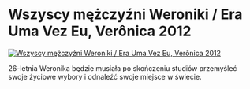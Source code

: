 Wszyscy mężczyźni Weroniki / Era Uma Vez Eu, Verônica 2012 
=============
[![Wszyscy mężczyźni Weroniki / Era Uma Vez Eu, Verônica 2012 ](http://vidos.pl/images/player.gif)](http://vidos.pl/wszyscy-mezczyzni-weroniki-era-uma-vez-eu-vernica-2012)

 26-letnia Weronika będzie musiała po skończeniu studiów przemyśleć swoje życiowe wybory i odnaleźć swoje miejsce w świecie.
